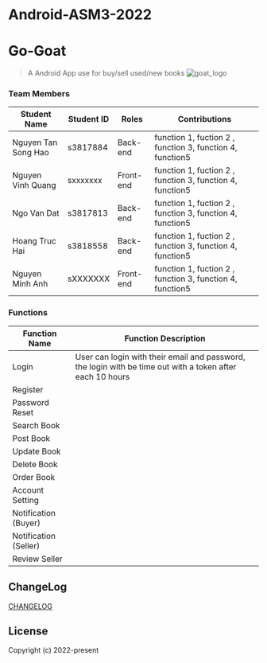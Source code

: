 # Android-ASM3-2022
# Go-Goat

> A Android App use for buy/sell used/new books
![goat_logo](https://user-images.githubusercontent.com/57244454/213659108-cc25226a-3dfa-43f5-af75-347e007b2668.svg)


### Team Members
| Student Name            | Student ID                                       | Roles           | Contributions                                                   |
| ----------------------- | ------------------------------------------------ | --------------- |-----------------------------------------------------------------|
| Nguyen Tan Song Hao     | s3817884                                         | Back-end        | function 1, fuction 2 , function 3, function 4, function5       |
| Nguyen Vinh Quang       | sxxxxxxx                                         | Front-end       | function 1, fuction 2 , function 3, function 4, function5       |
| Ngo Van Dat             | s3817813                                         | Back-end        | function 1, fuction 2 , function 3, function 4, function5       |
| Hoang Truc Hai          | s3818558                                         | Back-end        | function 1, fuction 2 , function 3, function 4, function5       |
| Nguyen Minh Anh         | sXXXXXXX                                         | Front-end       | function 1, fuction 2 , function 3, function 4, function5       |


### Functions
|Function Name            | Function Description                             |
|-------------------------|--------------------------------------------------|
|Login                    | User can login with their email and password, the login with be time out with a token after each 10 hours|
|Register                 |                                                  |
|Password Reset           |                                                  |
|Search Book              |                                                  |
|Post Book                |
|Update Book              |
|Delete Book              |
|Order Book               |
|Account Setting          |
|Notification (Buyer)     |
|Notification (Seller)    |
|Review Seller            |

## ChangeLog

[CHANGELOG](CHANGELOG.md)

## License

Copyright (c) 2022-present
